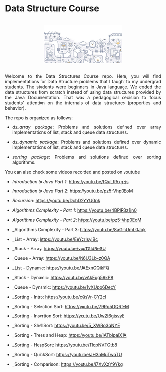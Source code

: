 # Data Structure Course

<br/>
<div align="center">                                                             
  <img height="50%" width="50%" src="./dslogo.png" alt="Data Structures Logo">
</div>  
<br/>

<section>
<div align="justify">
  
Welcome to the Data Structures Course repo. Here, you will find implementations for Data Structure problems that I taught to my undergrad students. The students were beginners in Java language. We coded the data structures from scratch instead of using data structures provided by the Java Documentation. That was a pedagogical decision to focus students' attention on the internals of data structures (properties and behavior).

The repo is organized as follows:
  
* _ds_array package_: Problems and solutions defined over array implementations of list, stack and queue data structures.

* _ds_dynamic package_: Problems and solutions defined over dynamic implementations of list, stack and queue data structures.
  
* _sorting package_: Problems and solutions defined over sorting algorithms.

<div>

You can also check some videos recorded and posted on youtube

  * _Introduction to Java Part 1_: https://youtu.be/fQuLR5xgzjs
  * _Introduction to Java Part 2_: https://youtu.be/pz5-Vhp0EoM
  * _Recursion_: https://youtu.be/DchD2YYU0pk
  
  * _Algorithms Complexity - Part 1_: https://youtu.be/4BPlRBz1jn0
  * _Algorithms Complexity - Part 2_: https://youtu.be/pz5-Vhp0EoM
  * _Algorithms Complexity - Part 3: https://youtu.be/8aGmUmL0Jqk
  
  * _List - Array: https://youtu.be/EeYzrIsyiBc
  * _Stack - Array: https://youtu.be/vquT5ldReSU
  * _Queue - Array: https://youtu.be/N6U3Lb-z0QA
  * _List - Dynamic: https://youtu.be/JAExnGQikFQ
  * _Stack - Dynamic: https://youtu.be/vAkEug59kP8
  * _Queue - Dynamic: https://youtu.be/1vXUpo6DecY
  
  * _Sorting - Intro: https://youtu.be/cQsVr-CY2cI
  * _Sorting - Selection Sort: https://youtu.be/79Rp5DQRfvM
  * _Sorting - Insertion Sort: https://youtu.be/Uw2I6gisvyE
  * _Sorting - ShellSort: https://youtu.be/5_XWRo3qNYE
  * _Sorting - Trees and Heap: https://youtu.be/IATblpalX1A
  * _Sorting - HeapSort: https://youtu.be/11cpNVTGtb8
  * _Sorting - QuickSort: https://youtu.be/JH3nMuTwqTU
  * _Sorting - Comparison: https://youtu.be/i7XvXzY9Ykg
  
  
  
  
</section>
